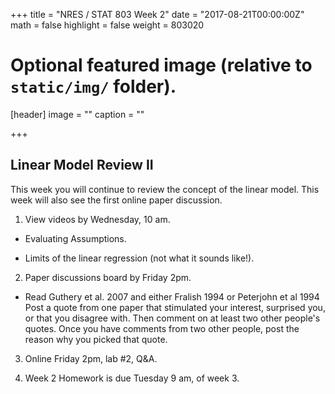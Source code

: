 +++
title = "NRES / STAT 803 Week 2"
date = "2017-08-21T00:00:00Z"
math = false
highlight = false
weight = 803020

# Optional featured image (relative to `static/img/` folder).
[header]
image = ""
caption = ""

+++

## Linear Model Review II

This week you will continue to review the concept of the linear model. This week will also see the first online paper discussion.

1. View videos by Wednesday, 10 am.

* Evaluating Assumptions.

* Limits of the linear regression (not what it sounds like!).

2. Paper discussions board by Friday 2pm.

* Read Guthery et al. 2007 and either Fralish 1994 or Peterjohn et al 1994
    Post a quote from one paper that stimulated your interest, surprised you, or that you disagree with. Then comment on at least two other people's quotes. Once you have comments from two other people, post the reason why you picked that quote.

3. Online Friday 2pm, lab #2, Q&A.

4. Week 2 Homework is due Tuesday 9 am, of week 3.

